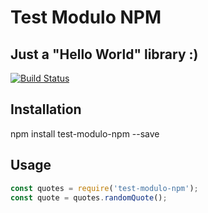 # Test Modulo NPM
Just a "Hello World" library :)
---
[![Build Status](https://travis-ci.org/davidsekielyk/test-modulo-npm.svg?branch=master)](https://travis-ci.org/davidsekielyk/test-modulo-npm)
## Installation
npm install test-modulo-npm --save
## Usage
```javascript
const quotes = require('test-modulo-npm');
const quote = quotes.randomQuote();
```